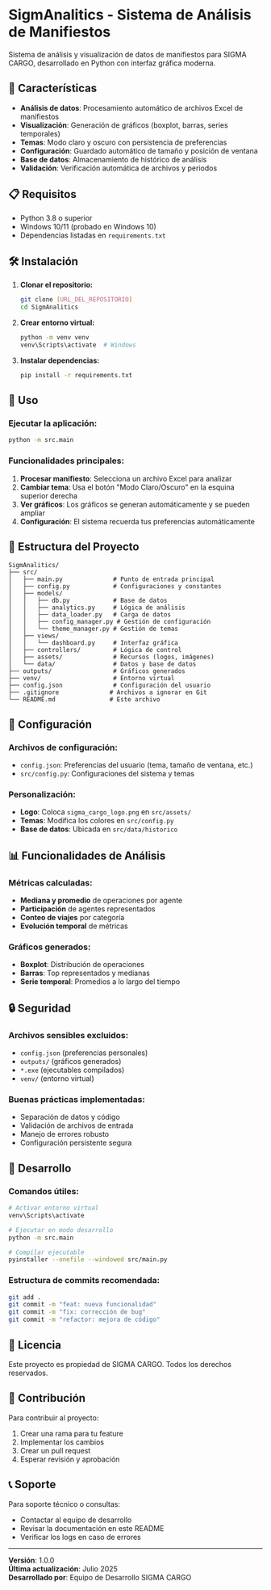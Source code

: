 # SigmAnalitics - Sistema de Análisis de Manifiestos

Sistema de análisis y visualización de datos de manifiestos para SIGMA CARGO, desarrollado en Python con interfaz gráfica moderna.

## 🚀 Características

- **Análisis de datos**: Procesamiento automático de archivos Excel de manifiestos
- **Visualización**: Generación de gráficos (boxplot, barras, series temporales)
- **Temas**: Modo claro y oscuro con persistencia de preferencias
- **Configuración**: Guardado automático de tamaño y posición de ventana
- **Base de datos**: Almacenamiento de histórico de análisis
- **Validación**: Verificación automática de archivos y periodos

## 📋 Requisitos

- Python 3.8 o superior
- Windows 10/11 (probado en Windows 10)
- Dependencias listadas en `requirements.txt`

## 🛠️ Instalación

1. **Clonar el repositorio:**

   ```bash
   git clone [URL_DEL_REPOSITORIO]
   cd SigmAnalitics
   ```

2. **Crear entorno virtual:**

   ```bash
   python -m venv venv
   venv\Scripts\activate  # Windows
   ```

3. **Instalar dependencias:**
   ```bash
   pip install -r requirements.txt
   ```

## 🎯 Uso

### Ejecutar la aplicación:

```bash
python -m src.main
```

### Funcionalidades principales:

1. **Procesar manifiesto**: Selecciona un archivo Excel para analizar
2. **Cambiar tema**: Usa el botón "Modo Claro/Oscuro" en la esquina superior derecha
3. **Ver gráficos**: Los gráficos se generan automáticamente y se pueden ampliar
4. **Configuración**: El sistema recuerda tus preferencias automáticamente

## 📁 Estructura del Proyecto

```
SigmAnalitics/
├── src/
│   ├── main.py              # Punto de entrada principal
│   ├── config.py            # Configuraciones y constantes
│   ├── models/
│   │   ├── db.py            # Base de datos
│   │   ├── analytics.py     # Lógica de análisis
│   │   ├── data_loader.py   # Carga de datos
│   │   ├── config_manager.py # Gestión de configuración
│   │   └── theme_manager.py # Gestión de temas
│   ├── views/
│   │   └── dashboard.py     # Interfaz gráfica
│   ├── controllers/         # Lógica de control
│   ├── assets/              # Recursos (logos, imágenes)
│   └── data/                # Datos y base de datos
├── outputs/                 # Gráficos generados
├── venv/                    # Entorno virtual
├── config.json              # Configuración del usuario
├── .gitignore              # Archivos a ignorar en Git
└── README.md               # Este archivo
```

## 🔧 Configuración

### Archivos de configuración:

- `config.json`: Preferencias del usuario (tema, tamaño de ventana, etc.)
- `src/config.py`: Configuraciones del sistema y temas

### Personalización:

- **Logo**: Coloca `sigma_cargo_logo.png` en `src/assets/`
- **Temas**: Modifica los colores en `src/config.py`
- **Base de datos**: Ubicada en `src/data/historico`

## 📊 Funcionalidades de Análisis

### Métricas calculadas:

- **Mediana y promedio** de operaciones por agente
- **Participación** de agentes representados
- **Conteo de viajes** por categoría
- **Evolución temporal** de métricas

### Gráficos generados:

- **Boxplot**: Distribución de operaciones
- **Barras**: Top representados y medianas
- **Serie temporal**: Promedios a lo largo del tiempo

## 🔒 Seguridad

### Archivos sensibles excluidos:

- `config.json` (preferencias personales)
- `outputs/` (gráficos generados)
- `*.exe` (ejecutables compilados)
- `venv/` (entorno virtual)

### Buenas prácticas implementadas:

- Separación de datos y código
- Validación de archivos de entrada
- Manejo de errores robusto
- Configuración persistente segura

## 🚀 Desarrollo

### Comandos útiles:

```bash
# Activar entorno virtual
venv\Scripts\activate

# Ejecutar en modo desarrollo
python -m src.main

# Compilar ejecutable
pyinstaller --onefile --windowed src/main.py
```

### Estructura de commits recomendada:

```bash
git add .
git commit -m "feat: nueva funcionalidad"
git commit -m "fix: corrección de bug"
git commit -m "refactor: mejora de código"
```

## 📝 Licencia

Este proyecto es propiedad de SIGMA CARGO. Todos los derechos reservados.

## 🤝 Contribución

Para contribuir al proyecto:

1. Crear una rama para tu feature
2. Implementar los cambios
3. Crear un pull request
4. Esperar revisión y aprobación

## 📞 Soporte

Para soporte técnico o consultas:

- Contactar al equipo de desarrollo
- Revisar la documentación en este README
- Verificar los logs en caso de errores

---

**Versión**: 1.0.0  
**Última actualización**: Julio 2025  
**Desarrollado por**: Equipo de Desarrollo SIGMA CARGO
